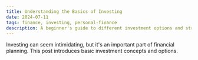 ```yaml
---
title: Understanding the Basics of Investing
date: 2024-07-11
tags: finance, investing, personal-finance
description: A beginner's guide to different investment options and strategies
---
```


Investing can seem intimidating, but it's an important part of financial planning. This post introduces basic investment concepts and options.

